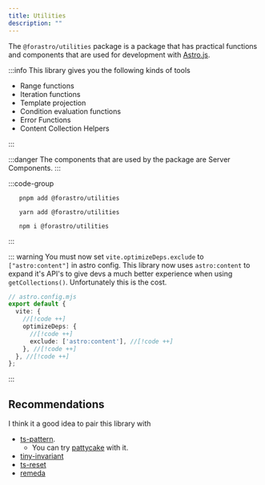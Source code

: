 ```yaml
---
title: Utilities 
description: ""
---
```


<!-- markdownlint-disable-next-line MD033 -->

<!-- <Badge type="info" text="4.3.8"  /> -->

The `@forastro/utilities` package is a package that has practical functions and components
that are used for development with [Astro.js](https://astro.build).

:::info This library gives you the following kinds of tools

- Range functions
- Iteration functions
- Template projection
- Condition evaluation functions
- Error Functions
- Content Collection Helpers

:::

:::danger
The components that are used by the package are Server Components.
:::

:::code-group

```[pnpm] shell
   pnpm add @forastro/utilities
```

```[yarn] shell
   yarn add @forastro/utilities
```

```[npm] shell
   npm i @forastro/utilities
```

:::

::: warning You must now set `vite.optimizeDeps.exclude` to `["astro:content"]` in astro config.
This library now uses `astro:content` to expand it's API's
to give devs a much better experience when using `getCollections()`.
Unfortunately this is the cost.

```ts
// astro.config.mjs
export default {
  vite: {
    //[!code ++]
    optimizeDeps: {
      //[!code ++]
      exclude: ['astro:content'], //[!code ++]
    }, //[!code ++]
  }, //[!code ++]
};
```

:::

## Recommendations

I think it a good idea to pair this library with

- [ts-pattern](https://www.npmjs.com/package/ts-pattern).
  - You can try [pattycake](https://www.npmjs.com/package/pattycake) with it.
- [tiny-invariant](https://www.npmjs.com/package/tiny-invariant)
- [ts-reset](https://www.npmjs.com/package/@total-typescript/ts-reset)
- [remeda](https://www.npmjs.com/package/remeda)
